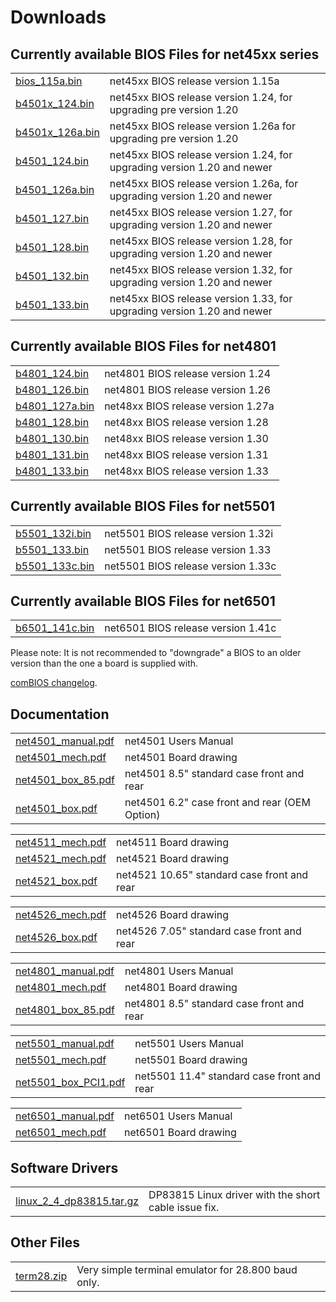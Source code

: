 # Downloads

## Currently available BIOS Files for net45xx series

|   |   |
|---|---|
| [bios_115a.bin](media/software/bios_115a.bin) | net45xx BIOS release version 1.15a |
| [b4501x_124.bin](media/software/b4501x_124.bin) | net45xx BIOS release version 1.24, for upgrading pre version 1.20 |
| [b4501x_126a.bin](media/software/b4501x_126a.bin) | net45xx BIOS release version 1.26a for upgrading pre version 1.20 |
| [b4501_124.bin](media/software/b4501_124.bin) | net45xx BIOS release version 1.24, for upgrading version 1.20 and newer |
| [b4501_126a.bin](media/software/b4501_126a.bin) | net45xx BIOS release version 1.26a, for upgrading version 1.20 and newer |
| [b4501_127.bin](media/software/b4501_127.bin) | net45xx BIOS release version 1.27, for upgrading version 1.20 and newer |
| [b4501_128.bin](media/software/b4501_128.bin) | net45xx BIOS release version 1.28, for upgrading version 1.20 and newer |
| [b4501_132.bin](media/software/b4501_132.bin) | net45xx BIOS release version 1.32, for upgrading version 1.20 and newer |
| [b4501_133.bin](media/software/b4501_133.bin) | net45xx BIOS release version 1.33, for upgrading version 1.20 and newer |

## Currently available BIOS Files for net4801

|   |   |
|---|---|
| [b4801_124.bin](media/software/b4801_124.bin) | net4801 BIOS release version 1.24 |
| [b4801_126.bin](media/software/b4801_126.bin) | net4801 BIOS release version 1.26 |
| [b4801_127a.bin](media/software/b4801_127a.bin) | net48xx BIOS release version 1.27a |
| [b4801_128.bin](media/software/b4801_128.bin) | net48xx BIOS release version 1.28 |
| [b4801_130.bin](media/software/b4801_130.bin) | net48xx BIOS release version 1.30 |
| [b4801_131.bin](media/software/b4801_131.bin) | net48xx BIOS release version 1.31 |
| [b4801_133.bin](media/software/b4801_133.bin) | net48xx BIOS release version 1.33 |

## Currently available BIOS Files for net5501

|   |   |
|---|---|
| [b5501_132i.bin](media/software/b5501_132i.bin) | net5501 BIOS release version 1.32i |
| [b5501_133.bin](media/software/b5501_133.bin) | net5501 BIOS release version 1.33 |
| [b5501_133c.bin](media/software/b5501_133c.bin) | net5501 BIOS release version 1.33c |

## Currently available BIOS Files for net6501

|   |   |
|---|---|
| [b6501_141c.bin](media/software/b6501_141c.bin) | net6501 BIOS release version 1.41c |



Please note: It is not recommended to "downgrade" a BIOS to an older version than the one a board is supplied with.

[comBIOS changelog](media/software/changelog.txt).

## Documentation

|   |   |
|---|---|
| [net4501_manual.pdf](media/manuals/net4501_manual.pdf) | net4501 Users Manual |
| [net4501_mech.pdf](media/manuals/net4501_mech.pdf) | net4501 Board drawing |
| [net4501_box_85.pdf](media/manuals/net4501_box_85.pdf) | net4501 8.5" standard case front and rear |
| [net4501_box.pdf](media/manuals/net4501_box.pdf) | net4501 6.2" case front and rear (OEM Option) |

|   |   |
|---|---|
| [net4511_mech.pdf](media/manuals/net4511_mech.pdf) | net4511 Board drawing |
| [net4521_mech.pdf](media/manuals/net4521_mech.pdf) | net4521 Board drawing |
| [net4521_box.pdf](media/manuals/net4521_box.pdf) | net4521 10.65" standard case front and rear |

|   |   |
|---|---|
| [net4526_mech.pdf](media/manuals/net4526_mech.pdf) | net4526 Board drawing |
| [net4526_box.pdf](media/manuals/net4526_box.pdf) | net4526 7.05" standard case front and rear |

|   |   |
|---|---|
| [net4801_manual.pdf](media/manuals/net4801_manual.pdf) | net4801 Users Manual |
| [net4801_mech.pdf](media/manuals/net4801_mech.pdf) | net4801 Board drawing |
| [net4801_box_85.pdf](media/manuals/net4801_box_85.pdf) | net4801 8.5" standard case front and rear |

|   |   |
|---|---|
| [net5501_manual.pdf](media/manuals/net5501_manual.pdf) | net5501 Users Manual |
| [net5501_mech.pdf](media/manuals/net5501_mech.pdf) | net5501 Board drawing |
| [net5501_box_PCI1.pdf](media/manuals/net5501_box_PCI1.pdf) | net5501 11.4" standard case front and rear |

|   |   |
|---|---|
| [net6501_manual.pdf](media/manuals/net6501_manual.pdf) | net6501 Users Manual |
| [net6501_mech.pdf](media/manuals/net6501_mech.pdf) | net6501 Board drawing |

## Software Drivers

|   |   |
|---|---|
| [linux_2_4_dp83815.tar.gz]() | DP83815 Linux driver with the short cable issue fix. |

## Other Files

|   |   |
|---|---|
| [term28.zip]() | Very simple terminal emulator for 28.800 baud only. |